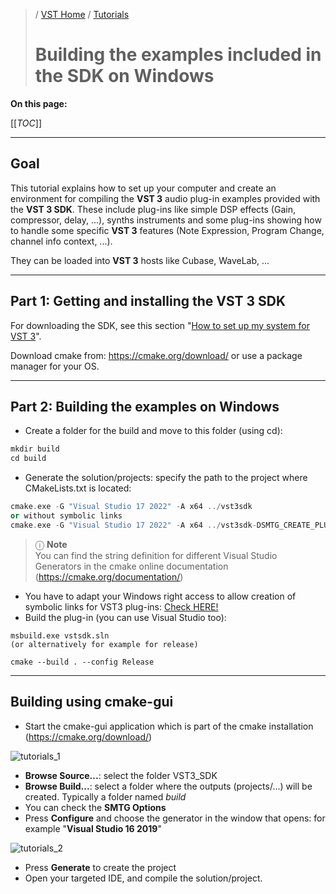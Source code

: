 >/ [VST Home](../) / [Tutorials](Index.md)
>
># Building the examples included in the SDK on Windows

**On this page:**

[[_TOC_]]

---

## Goal

This tutorial explains how to set up your computer and create an environment for compiling the **VST 3** audio plug-in examples provided with the **VST 3 SDK**. These include plug-ins like simple DSP effects (Gain, compressor, delay, ...), synths instruments and some plug-ins showing how to handle some specific **VST 3** features (Note Expression, Program Change, channel info context, ...).

They can be loaded into **VST 3** hosts like Cubase, WaveLab, ...

---

## Part 1: Getting and installing the VST 3 SDK

For downloading the SDK, see this section "[How to set up my system for VST 3](../Getting+Started/How+to+setup+my+system.md)".

Download cmake from: <https://cmake.org/download/> or use a package manager for your OS.

---

## Part 2: Building the examples on Windows

- Create a folder for the build and move to this folder (using cd):

``` c++
mkdir build
cd build
```

- Generate the solution/projects: specify the path to the project where CMakeLists.txt is located:

``` c++
cmake.exe -G "Visual Studio 17 2022" -A x64 ../vst3sdk
or without symbolic links
cmake.exe -G "Visual Studio 17 2022" -A x64 ../vst3sdk-DSMTG_CREATE_PLUGIN_LINK=0
```

>ⓘ **Note**\
>You can find the string definition for different Visual Studio Generators in the cmake online documentation (<https://cmake.org/documentation/>)

- You have to adapt your Windows right access to allow creation of symbolic links for VST3 plug-ins: [Check HERE!](../Getting+Started/Preparation+on+Windows.md)
- Build the plug-in (you can use Visual Studio too):

``` text
msbuild.exe vstsdk.sln
(or alternatively for example for release)

cmake --build . --config Release
```

---

## Building using cmake-gui

- Start the cmake-gui application which is part of the cmake installation (<https://cmake.org/download/>)

![tutorials_1](../../resources/tutorials_1.png)

- **Browse Source...**: select the folder VST3_SDK
- **Browse Build...**: select a folder where the outputs (projects/...) will be created. Typically a folder named *build*
- You can check the **SMTG Options**
- Press **Configure** and choose the generator in the window that opens: for example "**Visual Studio 16 2019**"

![tutorials_2](../../resources/tutorials_2.png)

- Press **Generate** to create the project
- Open your targeted IDE, and compile the solution/project.

